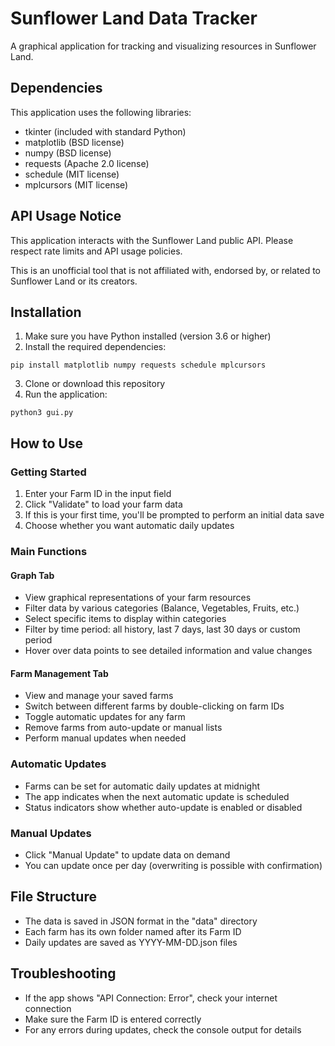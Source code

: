 # Sunflower Land Data Tracker

A graphical application for tracking and visualizing resources in Sunflower Land.

## Dependencies

This application uses the following libraries:

- tkinter (included with standard Python)
- matplotlib (BSD license)
- numpy (BSD license)
- requests (Apache 2.0 license)
- schedule (MIT license)
- mplcursors (MIT license)

## API Usage Notice

This application interacts with the Sunflower Land public API. Please respect rate limits and API usage policies.

This is an unofficial tool that is not affiliated with, endorsed by, or related to Sunflower Land or its creators.

## Installation

1. Make sure you have Python installed (version 3.6 or higher)
2. Install the required dependencies:
```
pip install matplotlib numpy requests schedule mplcursors
```
3. Clone or download this repository
4. Run the application:
```
python3 gui.py
```

## How to Use

### Getting Started
1. Enter your Farm ID in the input field
2. Click "Validate" to load your farm data
3. If this is your first time, you'll be prompted to perform an initial data save
4. Choose whether you want automatic daily updates

### Main Functions

#### Graph Tab
- View graphical representations of your farm resources
- Filter data by various categories (Balance, Vegetables, Fruits, etc.)
- Select specific items to display within categories
- Filter by time period: all history, last 7 days, last 30 days or custom period
- Hover over data points to see detailed information and value changes

#### Farm Management Tab
- View and manage your saved farms
- Switch between different farms by double-clicking on farm IDs
- Toggle automatic updates for any farm
- Remove farms from auto-update or manual lists
- Perform manual updates when needed

### Automatic Updates
- Farms can be set for automatic daily updates at midnight
- The app indicates when the next automatic update is scheduled
- Status indicators show whether auto-update is enabled or disabled

### Manual Updates
- Click "Manual Update" to update data on demand
- You can update once per day (overwriting is possible with confirmation)

## File Structure
- The data is saved in JSON format in the "data" directory
- Each farm has its own folder named after its Farm ID
- Daily updates are saved as YYYY-MM-DD.json files

## Troubleshooting
- If the app shows "API Connection: Error", check your internet connection
- Make sure the Farm ID is entered correctly
- For any errors during updates, check the console output for details

